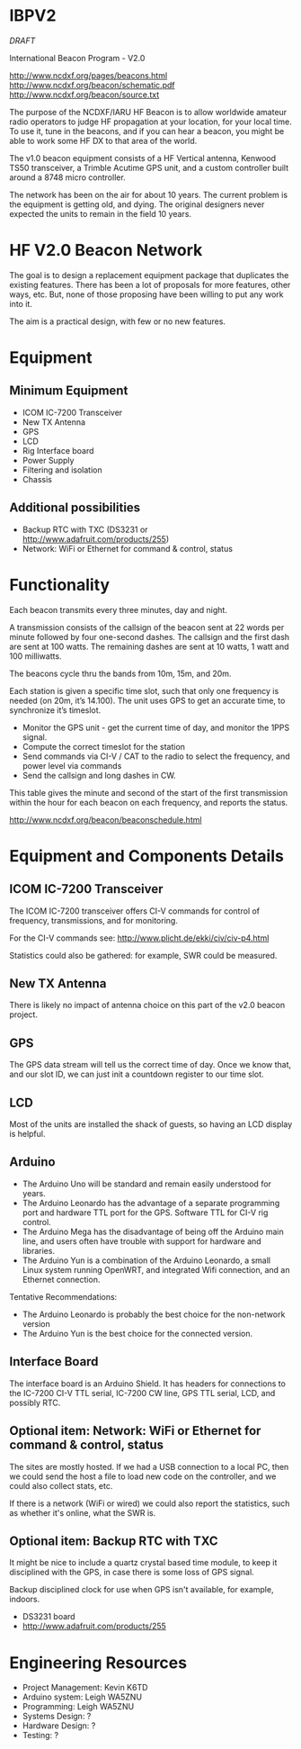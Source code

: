 IBPV2
=====

*DRAFT*

International Beacon Program - V2.0

http://www.ncdxf.org/pages/beacons.html
http://www.ncdxf.org/beacon/schematic.pdf
http://www.ncdxf.org/beacon/source.txt

The purpose of the NCDXF/IARU HF Beacon is to allow worldwide amateur
radio operators to judge HF propagation at your location, for your
local time.  To use it, tune in the beacons, and if you can hear a
beacon, you might be able to work some HF DX to that area of the
world.

The v1.0 beacon equipment consists of a HF Vertical antenna, Kenwood TS50
transceiver, a Trimble Acutime GPS unit, and a custom controller built
around a 8748 micro controller.

The network has been on the air for about 10 years. The current
problem is the equipment is getting old, and dying.  The original
designers never expected the units to remain in the field 10 years.

# HF V2.0 Beacon Network 

The goal is to design a replacement equipment package that duplicates
the existing features.  There has been a lot of proposals for more
features, other ways, etc.  But, none of those proposing have been
willing to put any work into it.

The aim is a practical design, with few or no new features.




# Equipment 

## Minimum Equipment
- ICOM IC-7200 Transceiver
- New TX Antenna
- GPS
- LCD
- Rig Interface board
- Power Supply
- Filtering and isolation
- Chassis

## Additional possibilities
- Backup RTC with TXC (DS3231 or http://www.adafruit.com/products/255)
- Network: WiFi or Ethernet for command & control, status

# Functionality 

Each beacon transmits every three minutes, day and night.

A transmission consists of the callsign of the beacon sent at 22 words
per minute followed by four one-second dashes. The callsign and the
first dash are sent at 100 watts. The remaining dashes are sent at 10
watts, 1 watt and 100 milliwatts.

The beacons cycle thru the bands from 10m, 15m, and 20m.

Each station is given a specific time slot, such that only one
frequency is needed (on 20m, it’s 14.100).  The unit uses GPS to get
an accurate time, to synchronize it’s timeslot.

- Monitor the GPS unit - get the current time of day, and monitor the 1PPS signal.  
- Compute the correct timeslot for the station
- Send commands via  CI-V / CAT to the radio to select the frequency, and power level via commands
- Send the callsign and long dashes in CW.

This table gives the minute and second of the start of the first
transmission within the hour for each beacon on each frequency, and
reports the status.

http://www.ncdxf.org/beacon/beaconschedule.html

# Equipment and Components Details 

## ICOM IC-7200 Transceiver

The ICOM IC-7200 transceiver offers CI-V commands for control of frequency, transmissions, and for monitoring.

For the CI-V commands see: http://www.plicht.de/ekki/civ/civ-p4.html

Statistics could also be gathered: for example, SWR could be measured.

## New TX Antenna

There is likely no impact of antenna choice on this part of the v2.0 beacon project.

## GPS

The GPS data stream will tell us the correct time of day.  Once we
know that, and our slot ID, we can just init a countdown register to
our time slot.

## LCD

Most of the units are installed the shack of guests, so having an LCD
display is helpful.

## Arduino

- The Arduino Uno will be standard and remain easily understood for years.
- The Arduino Leonardo has the advantage of a separate programming port and hardware TTL port for the GPS.  Software TTL for CI-V rig control.
- The Arduino Mega has the disadvantage of being off the Arduino main line, and users often have trouble with support for hardware and libraries.
- The Arduino Yun is a combination of the Arduino Leonardo, a small Linux system running OpenWRT, and integrated Wifi connection, and an Ethernet connection.

Tentative Recommendations:
- The Arduino Leonardo is probably the best choice for the non-network version
- The Arduino Yun is the best choice for the connected version.

## Interface Board

The interface board is an Arduino Shield.  It has headers for
connections to the IC-7200 CI-V TTL serial, IC-7200 CW line, GPS TTL
serial, LCD, and possibly RTC.

## Optional item: Network: WiFi or Ethernet for command & control, status

The sites are mostly hosted.  If we had a USB connection to a local
PC, then we could send the host a file to load new code on the
controller, and we could also collect stats, etc.

If there is a network (WiFi or wired) we could also report the statistics,
such as whether it's online, what the SWR is.

## Optional item: Backup RTC with TXC

It might be nice to include a quartz crystal based time module, to
keep it disciplined with the GPS, in case there is some loss of GPS
signal.

Backup disciplined clock for use when GPS isn't available, for example, indoors.

- DS3231 board
- http://www.adafruit.com/products/255

# Engineering Resources 

- Project Management: Kevin K6TD
- Arduino system: Leigh WA5ZNU
- Programming: Leigh WA5ZNU
- Systems Design: ?
- Hardware Design: ?
- Testing: ?
